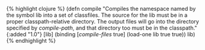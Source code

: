 {% highlight clojure %}
(defn compile
  "Compiles the namespace named by the symbol lib into a set of
  classfiles. The source for the lib must be in a proper
  classpath-relative directory. The output files will go into the
  directory specified by *compile-path*, and that directory too must
  be in the classpath."
  {:added "1.0"}
  [lib]
  (binding [*compile-files* true]
    (load-one lib true true))
  lib)
{% endhighlight %}

